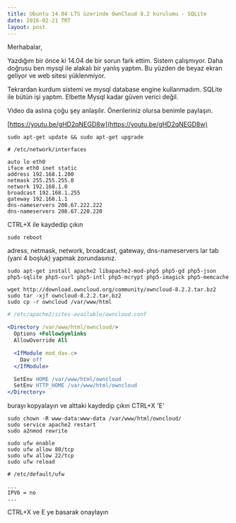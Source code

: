 ```yaml
---
title: Ubuntu 14.04 LTS üzerinde OwnCloud 8.2 kurulumu - SQLite
date: 2016-02-21 TRT
layout: post
---
```


Merhabalar,

Yazdığım bir önce ki 14.04 de bir sorun fark ettim. Sistem çalışmıyor. Daha doğrusu ben mysql ile alakalı bir yanlış yaptım. Bu yüzden de beyaz ekran geliyor ve web sitesi yüklenmiyor.

Tekrardan kurdum sistemi ve mysql database engine kullanmadım. SQLite ile bütün işi yaptım. Elbette Mysql kadar güven verici değil.

Video da aslına çoğu şey anlaşılır. Önerileriniz olursa benimle paylaşın.

[https://youtu.be/gHD2qNEGD8w](https://youtu.be/gHD2qNEGD8w)

```shell
sudo apt-get update && sudo apt-get upgrade
```

```shell
# /etc/network/interfaces

auto lo eth0
iface eth0 inet static
address 192.168.1.200
netmask 255.255.255.0
network 192.168.1.0
broadcast 192.168.1.255
gateway 192.168.1.1
dns-nameservers 208.67.222.222
dns-nameservers 208.67.220.220
```

CTRL+X ile kaydedip çıkın

```shell
sudo reboot
```

adress, netmask, network, broadcast, gateway, dns-nameservers lar tab (yani 4 boşluk) yapmak zorundasınız.

```shell
sudo apt-get install apache2 libapache2-mod-php5 php5-gd php5-json php5-sqlite php5-curl php5-intl php5-mcrypt php5-imagick php5-memcache
```

```shell
wget http://download.owncloud.org/community/owncloud-8.2.2.tar.bz2
sudo tar -xjf owncloud-8.2.2.tar.bz2
sudo cp -r owncloud /var/www/html
```

```apache
# /etc/apache2/sites-available/owncloud.conf

<Directory /var/www/html/owncloud/>
  Options +FollowSymlinks
  AllowOverride All

  <IfModule mod_dav.c>
    Dav off
  </IfModule>

  SetEnv HOME /var/www/html/owncloud
  SetEnv HTTP_HOME /var/www/html/owncloud
</Directory>
```

burayı kopyalayın ve alttaki kaydedip çıkın
CTRL+X 'E'

```shell
sudo chown -R www-data:www-data /var/www/html/owncloud/
sudo service apache2 restart
sudo a2nmod rewrite
```

```shell
sudo ufw enable
sudo ufw allow 80/tcp
sudo ufw allow 22/tcp
sudo ufw reload
```

```
# /etc/default/ufw

...
IPV6 = no
...
```

CTRL+X ve E ye basarak onaylayın
